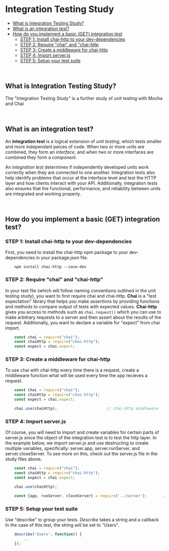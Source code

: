 # Integration Testing Study

* [What is Integration Testing Study?](#)
* [What is an integration test?](#)
* [How do you implement a basic (GET) integration test](#)
   * [STEP 1: Install chai-http to your dev-dependencies](#)
   * [STEP 2: Require "chai" and "chai-http](#)
   * [STEP 3: Create a middleware for chai-http](#)
   * [STEP 4: Import server.js](#)
   * [STEP 5: Setup your test suite](#)


<br>

## What is Integration Testing Study?
The "Integration Testing Study" is a further study of unit testing with Mocha and Chai

<br>

## What is an integration test?
An **integration test** is a logical extension of *unit testing*, which tests smaller and more independant peices of code. When two or more units 
are combined, they form an *interface*, and when two or more interfaces are combined they form a *component*.

An *integration test* determines if independently developed units work correctly when they are connected to one another.  Integration tests also 
help identify problems that occur at the interface level and test the HTTP layer and how clients interact with your API.  Additionally, integration tests also 
ensures that the functional, performance, and reliability between units are integrated and working properly.

<br>

## How do you implement a basic (GET) integration test?

### STEP 1: Install chai-http to your dev-dependencies
First, you need to install the chai-http npm package to your dev-dependencies in your package.json file.
```
    npm install chai-http --save-dev
```

### STEP 2: Require "chai" and "chai-http"
In your test file (which will follow naming conventions outlined in the unit testing study), you want to first require chai and chai-http.  **Chai** is a "test expectation"
library that helps you make assertions by providing functions and methods to compare output of tests with expected values.  **Chai-http** gives you access to methods such as ```chai.request()``` which you can use to make arbitrary requests to a server and then assert about the results of the request.  Additionally, you want to declare a variable for "expect" from chai import.
```JavaScript
    const chai = require("chai");
    const chaiHttp = require("chai-http");
    const expect = chai.expect;
```

### STEP 3: Create a middleware for chai-http
To use chai with chai-http every time there is a request, create a middleware function what will be used every time the app recieves a request.
```JavaScript
    const chai = require("chai");
    const chaiHttp = require("chai-http");
    const expect = chai.expect;

    chai.use(chaiHttp);                      // chai-http middleware
```

### STEP 4: Import server.js
Of course, you will need to import and create variables for certain parts of server.js since the object of the integration test is to test the http layer.  In the example below,
we import server.js and use destructing to create multiple variables, specifically: server.app, server.runServer, and server.closeServer.  To see more on this, check out the server.js
file in the study files above.
```JavaScript
    const chai = require("chai");
    const chaiHttp = require("chai-http");
    const expect = chai.expect;

    chai.use(chaiHttp);

    const {app, runServer, closeServer} = require('../server');       // 3 variables created from server.js
```

### STEP 5: Setup your test suite
Use "describe" to group your tests.  *Describe* takes a string and a callback In the case of this test, the string will be set to "Users".
```JavaScript
    describe('Users', function() {
        ...
    }); 
```

